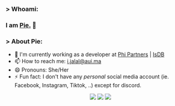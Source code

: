 ### > Whoami:
### I am [Pie.](https://www.linkedin.com/in/imanejalal972/) 👋


### > About Pie:
- 🔭 I'm currently working as a developer at [Phi Partners](https://www.phipartners.com/) | [IsDB](https://www.isdb.org/)
- 📫 How to reach me: i.jalal@aui.ma
- 😄 Pronouns: She/Her
- ⚡ Fun fact: I don't have any _personal_ social media account (ie. Facebook, Instagram, Tiktok, ..) except for discord.


<!--
**imanejalal972/imanejalal972** is a ✨ _special_ ✨ repository because its `README.md` (this file) appears on your GitHub profile.

Here are some ideas to get you started:

- 🔭 I’m currently working on ...
- 🌱 I’m currently learning ...
- 👯 I’m looking to collaborate on ...
- 🤔 I’m looking for help with ...
- 💬 Ask me about ...
- 📫 How to reach me: ...
- 😄 Pronouns: ...
- ⚡ Fun fact: ...
-->


<p align="center">
  <img src ="https://github-readme-stats.vercel.app/api?username=pie972&show_icons=true&count_private=true&theme=darcula&hide_border=true&hide=issues,contribs&bg_color=00000000">
  <img src ="https://github-readme-stats.vercel.app/api/top-langs/?username=pie972&layout=compact&hide_border=true&theme=darcula&bg_color=00000000&langs_count=6&hide=jupyter%20notebook,tex,css,php">
  <img src ="https://github-readme-streak-stats.herokuapp.com?user=pie972&theme=darcula&hide_border=true&background=FFFFFF00">
</p>
              
